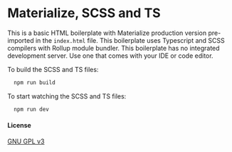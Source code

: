 # Materialize, SCSS and TS
This is a basic HTML boilerplate with Materialize production version pre-imported in the `index.html` file. This boilerplate uses Typescript and SCSS compilers with Rollup module bundler. This boilerplate has no integrated development server. Use one that comes with your IDE or code editor.

To build the SCSS and TS files:

```BASH
  npm run build
```

To start watching the SCSS and TS files:

```BASH
  npm run dev
```

#### License
[GNU GPL v3](LICENSE)